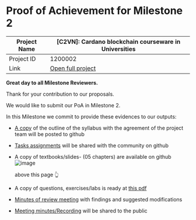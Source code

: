 #  Proof of Achievement for Milestone 2
|  Project Name |  [C2VN]: Cardano blockchain courseware in Universities |
| ------------ | ------------ |
| Project ID  | 1200002  |
|  Link  |  [Open full project](https://projectcatalyst.io/funds/12/f12-cardano-open-ecosystem/c2vn-cardano-blockchain-courseware-in-universities) |



**Great day to all Milestone Reviewers.**

Thank for your contribution to our proposals.

We would like to submit our PoA in Milestone 2. 

In this Milestone we commit to provide these evidences to our outputs:
- [A copy](https://github.com/cardano2vn/Project-Catalyst/blob/main/1200002%3ACardano%20blockchain%20courseware%20in%20Universities/Milestone2/1200002-%20Outline%20of%20the%20syllabus.pdf) of the outline of the syllabus with the agreement of the project team will be posted to github
- [Tasks assignments](https://github.com/cardano2vn/Project-Catalyst/blob/main/1200002%3ACardano%20blockchain%20courseware%20in%20Universities/Milestone2/1200002-%20Writing%20Assignment%20-%20Reviews.pdf) will be shared with the community on github
- A copy of textbooks/slides- (05 chapters) are available on github
![image](https://github.com/user-attachments/assets/b898bbb8-1467-4137-acae-88dd577ad0d9)

  above this page 👆
- A copy of questions, exercises/labs is ready at [this pdf](https://github.com/cardano2vn/Project-Catalyst/blob/main/1200002%3ACardano%20blockchain%20courseware%20in%20Universities/Milestone2/QUESTIONS%20AND%20EXERCISES.pdf)
- [Minutes of review meeting](https://github.com/cardano2vn/Project-Catalyst/blob/main/1200002%3ACardano%20blockchain%20courseware%20in%20Universities/Milestone2/Courseware%20Review%20Meeting%20notes.pdf) with findings and suggested modifications
- [Meeting minutes/Recording](https://github.com/cardano2vn/Project-Catalyst/blob/main/1200002%3ACardano%20blockchain%20courseware%20in%20Universities/Milestone2/Courseware%20Meeting%20notes.pdf) will be shared to the public

 
